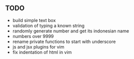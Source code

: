 ## TODO

- build simple text box
- validation of typing a known string
- randomly generate number and get its indonesian name
- numbers over 9999
- rename private functions to start with underscore
- js and jsx plugins for vim
- fix indentation of html in vim
